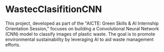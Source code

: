 # WastecClasifitionCNN
This project, developed as part of the "AICTE: Green Skills &amp; AI Internship Orientation Session," focuses on building a Convolutional Neural Network (CNN) model to classify images of plastic waste. The goal is to promote environmental sustainability by leveraging AI to aid waste management efforts.
